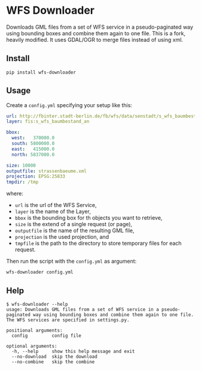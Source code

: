 WFS Downloader
==============

Downloads GML files from a set of WFS service in a pseudo-paginated way using bounding boxes and combine them again to one file.
This is a fork, heavily modified. It uses GDAL/OGR to merge files instead of using xml.

Install
-------

```
pip install wfs-downloader
```

Usage
-----

Create a `config.yml` specifying your setup like this:

```yml
url: http://fbinter.stadt-berlin.de/fb/wfs/data/senstadt/s_wfs_baumbestand_an
layer: fis:s_wfs_baumbestand_an

bbox:
  west:   370000.0
  south: 5800000.0
  east:   415000.0
  north: 5837000.0

size: 10000
outputfile: strassenbaeume.xml
projection: EPSG:25833
tmpdir: /tmp
```

where:

* `url` is the url of the WFS Service,
* `layer` is the name of the Layer,
* `bbox` is the bounding box for th objects you want to retrieve,
* `size` is the extend of a single request (or page),
* `outputfile` is the name of the resulting GML file,
* `projection` is the used projection, and
* `tmpfile` is the path to the directory to store temporary files for each request.

Then run the script with the `config.yml` as argument:

```
wfs-downloader config.yml
```

Help
----

```
$ wfs-downloader --help
usage: Downloads GML files from a set of WFS service in a pseudo-paginated way using bounding boxes and combine them again to one file. The WFS services are specified in settings.py.

positional arguments:
  config         config file

optional arguments:
  -h, --help     show this help message and exit
  --no-download  skip the download
  --no-combine   skip the combine
```
